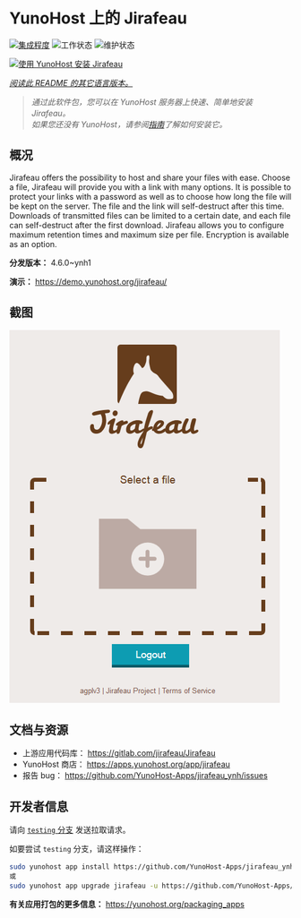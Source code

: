 <!--
注意：此 README 由 <https://github.com/YunoHost/apps/tree/master/tools/readme_generator> 自动生成
请勿手动编辑。
-->

# YunoHost 上的 Jirafeau

[![集成程度](https://apps.yunohost.org/badge/integration/jirafeau)](https://ci-apps.yunohost.org/ci/apps/jirafeau/)
![工作状态](https://apps.yunohost.org/badge/state/jirafeau)
![维护状态](https://apps.yunohost.org/badge/maintained/jirafeau)

[![使用 YunoHost 安装 Jirafeau](https://install-app.yunohost.org/install-with-yunohost.svg)](https://install-app.yunohost.org/?app=jirafeau)

*[阅读此 README 的其它语言版本。](./ALL_README.md)*

> *通过此软件包，您可以在 YunoHost 服务器上快速、简单地安装 Jirafeau。*  
> *如果您还没有 YunoHost，请参阅[指南](https://yunohost.org/install)了解如何安装它。*

## 概况

Jirafeau offers the possibility to host and share your files with ease. Choose a file, Jirafeau will provide you with a link with many options. It is possible to protect your links with a password as well as to choose how long the file will be kept on the server. The file and the link will self-destruct after this time. Downloads of transmitted files can be limited to a certain date, and each file can self-destruct after the first download. Jirafeau allows you to configure maximum retention times and maximum size per file. Encryption is available as an option.


**分发版本：** 4.6.0~ynh1

**演示：** <https://demo.yunohost.org/jirafeau/>

## 截图

![Jirafeau 的截图](./doc/screenshots/TPjh48P.png)

## 文档与资源

- 上游应用代码库： <https://gitlab.com/jirafeau/Jirafeau>
- YunoHost 商店： <https://apps.yunohost.org/app/jirafeau>
- 报告 bug： <https://github.com/YunoHost-Apps/jirafeau_ynh/issues>

## 开发者信息

请向 [`testing` 分支](https://github.com/YunoHost-Apps/jirafeau_ynh/tree/testing) 发送拉取请求。

如要尝试 `testing` 分支，请这样操作：

```bash
sudo yunohost app install https://github.com/YunoHost-Apps/jirafeau_ynh/tree/testing --debug
或
sudo yunohost app upgrade jirafeau -u https://github.com/YunoHost-Apps/jirafeau_ynh/tree/testing --debug
```

**有关应用打包的更多信息：** <https://yunohost.org/packaging_apps>
